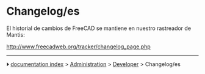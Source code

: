 # Changelog/es
El historial de cambios de FreeCAD se mantiene en nuestro rastreador de Mantis:

<http://www.freecadweb.org/tracker/changelog_page.php>



---
⏵ [documentation index](../README.md) > [Administration](Category_Administration.md) > [Developer](Category_Developer.md) > Changelog/es

